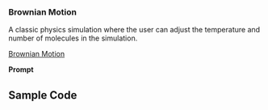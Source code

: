 ### Brownian Motion

A classic physics simulation where the user can adjust the temperature and number of molecules in the simulation.

[Brownian Motion](./brownian-motion.html)

**Prompt**


## Sample Code

```js
```